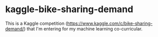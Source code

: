 kaggle-bike-sharing-demand
==========================

This is a Kaggle competition (https://www.kaggle.com/c/bike-sharing-demand/) that I'm entering for my machine learning co-curricular.

